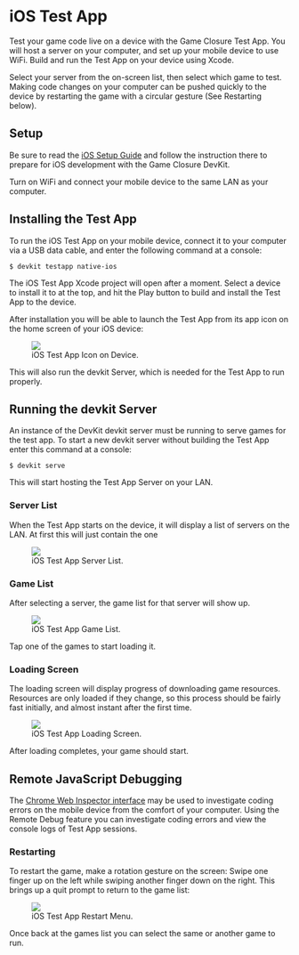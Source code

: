 # iOS Test App

Test your game code live on a device with the Game Closure Test App.  You will host a server on your computer, and set up your mobile device to use WiFi.  Build and run the Test App on your device using Xcode.

Select your server from the on-screen list, then select which game to test.  Making code changes on your computer can be pushed quickly to the device by restarting the game with a circular gesture (See Restarting below).

## Setup

Be sure to read the [iOS Setup Guide](./ios-setup.html) and follow the instruction there to prepare for iOS development with the Game Closure DevKit.

Turn on WiFi and connect your mobile device to the same LAN as your computer.

## Installing the Test App

To run the iOS Test App on your mobile device, connect it to your computer via a USB data cable, and enter the following command at a console:

~~~
$ devkit testapp native-ios
~~~

The iOS Test App Xcode project will open after a moment.  Select a device to install it to at the top, and hit the Play button to build and install the Test App to the device.

After installation you will be able to launch the Test App from its app icon on the home screen of your iOS device:

<div class="figure-wrapper">
<figure>
<img src="./assets/ios/ios-test-app-icon.png"></img>
<figcaption>iOS Test App Icon on Device.</figcaption>
</figure>
</div>

This will also run the devkit Server, which is needed for the Test App to run properly.

## Running the devkit Server

An instance of the DevKit devkit server must be running to serve games for the test app.  To start a new devkit server without building the Test App enter this command at a console:

~~~
$ devkit serve
~~~

This will start hosting the Test App Server on your LAN.

### Server List

When the Test App starts on the device, it will display a list of servers on the LAN.  At first this will just contain the one 

<div class="figure-wrapper">
<figure>
<img src="./assets/ios/ios-test-app-server-list.png"></img>
<figcaption>iOS Test App Server List.</figcaption>
</figure>
</div>

### Game List

After selecting a server, the game list for that server will show up.

<div class="figure-wrapper">
<figure>
<img src="./assets/ios/ios-test-app-game-list.png"></img>
<figcaption>iOS Test App Game List.</figcaption>
</figure>
</div>

Tap one of the games to start loading it.

### Loading Screen

The loading screen will display progress of downloading game resources.  Resources are only loaded if they change, so this process should be fairly fast initially, and almost instant after the first time.

<div class="figure-wrapper">
<figure>
<img src="./assets/ios/ios-test-app-loading.png"></img>
<figcaption>iOS Test App Loading Screen.</figcaption>
</figure>
</div>

After loading completes, your game should start.

## Remote JavaScript Debugging

The [Chrome Web Inspector interface](./ios-remote-debug.html) may be used to investigate coding errors on the mobile device from the comfort of your computer.  Using the Remote Debug feature you can investigate coding errors and view the console logs of Test App sessions.

### Restarting

To restart the game, make a rotation gesture on the screen:  Swipe one finger up on the left while swiping another finger down on the right.  This brings up a quit prompt to return to the game list:

<div class="figure-wrapper">
<figure>
<img src="./assets/ios/ios-test-app-quit.png"></img>
<figcaption>iOS Test App Restart Menu.</figcaption>
</figure>
</div>

Once back at the games list you can select the same or another game to run.
